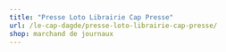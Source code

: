 ```yaml
---
title: "Presse Loto Librairie Cap Presse"
url: /le-cap-dagde/presse-loto-librairie-cap-presse/
shop: marchand de journaux
---
```

